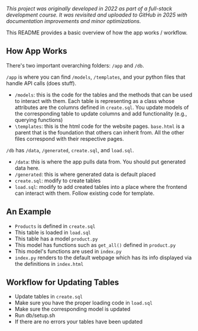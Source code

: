 *This project was originally developed in 2022 as part of a full-stack development course. It was revisited and uploaded to GitHub in 2025 with documentation improvements and minor optimizations.*

This README provides a basic overview of how the app works / workflow.

## How App Works
There's two important overarching folders: `/app` and `/db`. 

`/app` is where you can find `/models`, `/templates`, and your python files that handle API calls (does stuff).
* `/models`: this is the code for the tables and the methods that can be used to interact with them. Each table is representing as a class whose attributes are the columns defined in `create.sql`. You update models of the corresponding table to update columns and add functionality (e.g., querying functions)
* `\templates`: this is the html code for the website pages. `base.html` is a parent that is the foundation that others can inherit from. All the other files correspond with their respective pages. 

`/db` has `/data`, `/generated`, `create.sql`, and `load.sql`. 
* `/data`: this is where the app pulls data from. You should put generated data here.
* `/generated`: this is where generated data is default placed
* `create.sql`: modify to create tables
* `load.sql`: modify to add created tables into a place where the frontend can interact with them. Follow existing code for template.

## An Example
* `Products` is defined in `create.sql`
* This table is loaded in `load.sql`
* This table has a model `product.py`
* This model has functions such as `get_all()` defined in `product.py`
* This model's functions are used in `index.py`
* `index.py` renders to the default webpage which has its info displayed via the definitions in `index.html`

## Workflow for Updating Tables
* Update tables in `create.sql`
* Make sure you have the proper loading code in `load.sql`
* Make sure the corresponding model is updated
* Run db/setup.sh
* If there are no errors your tables have been updated
